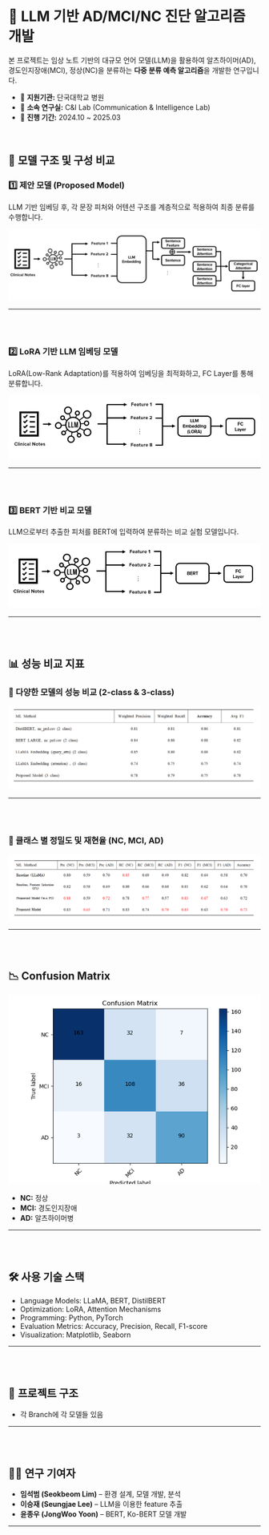 # 🧠 LLM 기반 AD/MCI/NC 진단 알고리즘 개발

본 프로젝트는 임상 노트 기반의 대규모 언어 모델(LLM)을 활용하여 알츠하이머(AD), 경도인지장애(MCI), 정상(NC)을 분류하는 **다중 분류 예측 알고리즘**을 개발한 연구입니다.

- 🏥 **지원기관:** 단국대학교 병원  
- 🧪 **소속 연구실:** C&I Lab (Communication & Intelligence Lab)  
- 📅 **진행 기간:** 2024.10 ~ 2025.03  

<br/>

## 🔧 모델 구조 및 구성 비교

### 1️⃣ 제안 모델 (Proposed Model)  
LLM 기반 임베딩 후, 각 문장 피처와 어텐션 구조를 계층적으로 적용하여 최종 분류를 수행합니다.

![Proposed Model](./proposed.png)

---

<br/>
<br/>

### 2️⃣ LoRA 기반 LLM 임베딩 모델  
LoRA(Low-Rank Adaptation)를 적용하여 임베딩을 최적화하고, FC Layer를 통해 분류합니다.

![LLM LoRA](./llama.png)

---
<br/>
<br/>

### 3️⃣ BERT 기반 비교 모델  
LLM으로부터 추출한 피처를 BERT에 입력하여 분류하는 비교 실험 모델입니다.

![BERT](./BERT.png)

---
<br/>
<br/>

## 📊 성능 비교 지표

### 🔢 다양한 모델의 성능 비교 (2-class & 3-class)  

![모델 성능 비교](./model.png)

---

<br/>
<br/>

### 🎯 클래스 별 정밀도 및 재현율 (NC, MCI, AD)

![Proposed Model 성능](./proposed_model.png)

---

<br/>
<br/>

## 📉 Confusion Matrix  

![Confusion Matrix](./confusion_matrix.png)

- **NC:** 정상  
- **MCI:** 경도인지장애  
- **AD:** 알츠하이머병  

---

<br/>
<br/>

## 🛠 사용 기술 스택

- Language Models: LLaMA, BERT, DistilBERT
- Optimization: LoRA, Attention Mechanisms
- Programming: Python, PyTorch
- Evaluation Metrics: Accuracy, Precision, Recall, F1-score
- Visualization: Matplotlib, Seaborn

---

<br/>
<br/>

## 📂 프로젝트 구조
- 각 Branch에 각 모델들 있음

---

<br/>
<br/>

## 👨‍💻 연구 기여자
- **임석범 (Seokbeom Lim)** – 환경 설계, 모델 개발, 분석  
- **이승재 (Seungjae Lee)** – LLM을 이용한 feature 추출
- **윤종우 (JongWoo Yoon)** – BERT, Ko-BERT 모델 개발

---




